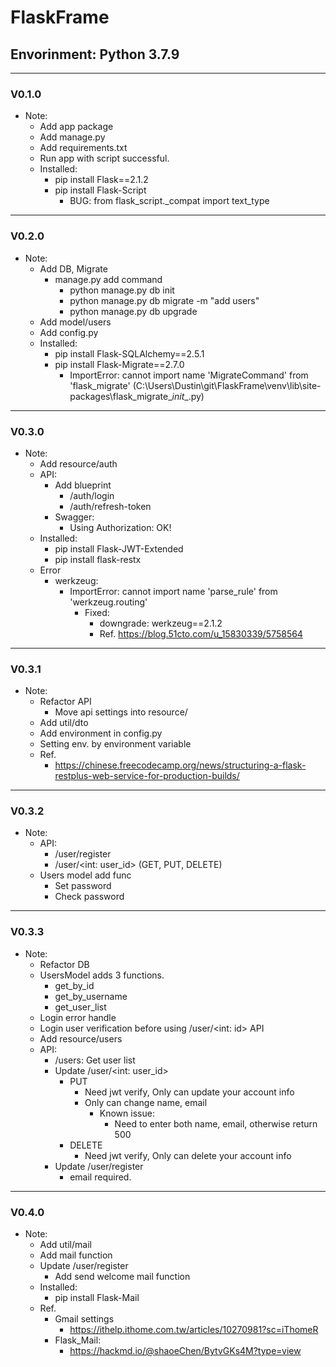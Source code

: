 # FlaskFrame
<h2>Envorinment: Python 3.7.9</h2>

---

<h3>V0.1.0</h3>

* Note:
  * Add app package
  * Add manage.py
  * Add requirements.txt
  * Run app with script successful. 
  * Installed:
    * pip install Flask==2.1.2
    * pip install Flask-Script
      * BUG: from flask_script._compat import text_type
---

<h3>V0.2.0</h3>

* Note:
  * Add DB, Migrate
    * manage.py add command
      * python manage.py db init
      * python manage.py db migrate -m "add users"
      * python manage.py db upgrade
  * Add model/users
  * Add config.py 
  * Installed: 
    * pip install Flask-SQLAlchemy==2.5.1
    * pip install Flask-Migrate==2.7.0
      * ImportError: cannot import name 'MigrateCommand' from 'flask_migrate' (C:\Users\Dustin\git\FlaskFrame\venv\lib\site-packages\flask_migrate\__init__.py)

---

<h3>V0.3.0</h3>

* Note:
  * Add resource/auth
  * API:
    * Add blueprint
      * /auth/login
      * /auth/refresh-token
    * Swagger:
      * Using Authorization: OK!
  * Installed:
    * pip install Flask-JWT-Extended
    * pip install flask-restx
  * Error
    * werkzeug:
      * ImportError: cannot import name 'parse_rule' from 'werkzeug.routing'
        * Fixed:
          * downgrade: werkzeug==2.1.2
          * Ref. https://blog.51cto.com/u_15830339/5758564

---

<h3>V0.3.1</h3>

* Note:
  * Refactor API
    * Move api settings into resource/
  * Add util/dto
  * Add environment in config.py
  * Setting env. by environment variable
  * Ref.
    * https://chinese.freecodecamp.org/news/structuring-a-flask-restplus-web-service-for-production-builds/

---

<h3>V0.3.2</h3>

* Note:
  * API:
    * /user/register
    * /user/<int: user_id> (GET, PUT, DELETE) 
  * Users model add func
    * Set password
    * Check password

---

<h3>V0.3.3</h3>

* Note:
  * Refactor DB
  * UsersModel adds 3 functions.
    * get_by_id
    * get_by_username
    * get_user_list
  * Login error handle
  * Login user verification before using /user/<int: id> API
  * Add resource/users
  * API:
    * /users: Get user list
    * Update /user/<int: user_id>
      * PUT
        * Need jwt verify, Only can update your account info
        * Only can change name, email
          * Known issue:
            * Need to enter both name, email, otherwise return 500
      * DELETE
        * Need jwt verify, Only can delete your account info
    * Update /user/register
      * email required.

---

<h3>V0.4.0</h3>

* Note:
  * Add util/mail
  * Add mail function
  * Update /user/register
    * Add send welcome mail function
  * Installed:
    * pip install Flask-Mail
  * Ref.
    * Gmail settings
      * https://ithelp.ithome.com.tw/articles/10270981?sc=iThomeR
    * Flask_Mail:
      * https://hackmd.io/@shaoeChen/BytvGKs4M?type=view